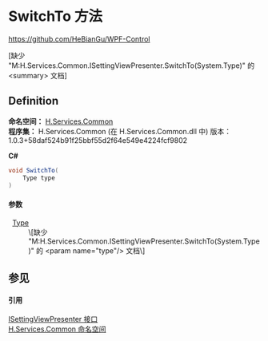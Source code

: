 # SwitchTo 方法
https://github.com/HeBianGu/WPF-Control

\[缺少 "M:H.Services.Common.ISettingViewPresenter.SwitchTo(System.Type)" 的 &lt;summary&gt; 文档\]



## Definition
**命名空间：** <a href="b9cdd84f-6623-a51a-f53b-465103ced202">H.Services.Common</a>  
**程序集：** H.Services.Common (在 H.Services.Common.dll 中) 版本：1.0.3+58daf524b91f25bbf55d2f64e549e4224fcf9802

**C#**
``` C#
void SwitchTo(
	Type type
)
```



#### 参数
<dl><dt>  <a href="https://learn.microsoft.com/dotnet/api/system.type" target="_blank" rel="noopener noreferrer">Type</a></dt><dd>\[缺少 "M:H.Services.Common.ISettingViewPresenter.SwitchTo(System.Type)" 的 &lt;param name="type"/&gt; 文档\]</dd></dl>

## 参见


#### 引用
<a href="59023729-76e1-ccac-8a92-daa99cf4efe2">ISettingViewPresenter 接口</a>  
<a href="b9cdd84f-6623-a51a-f53b-465103ced202">H.Services.Common 命名空间</a>  
